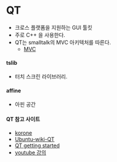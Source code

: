 # QT
- 크로스 플랫폼을 지원하는 GUI 툴킷
- 주로 C++ 을 사용한다.
- QT는 smalltalk의 MVC 아키텍처를 따른다.
  - [MVC](http://doc.qt.io/qt-4.8/model-view-programming.html)


#### tslib
- 터치 스크린 라이브러리.

#### affine
- 아핀 공간

#### QT 참고 사이트
- [korone](http://www.korone.net/)
- [Ubuntu-wiki-QT](https://wiki.ubuntu-kr.org/index.php/GUI(QT)_Programming)
- [QT getting started](http://doc.qt.io/qt-4.8/gettingstartedqt.html)
- [youtube 강의](https://www.youtube.com/playlist?list=PL2D1942A4688E9D63)
